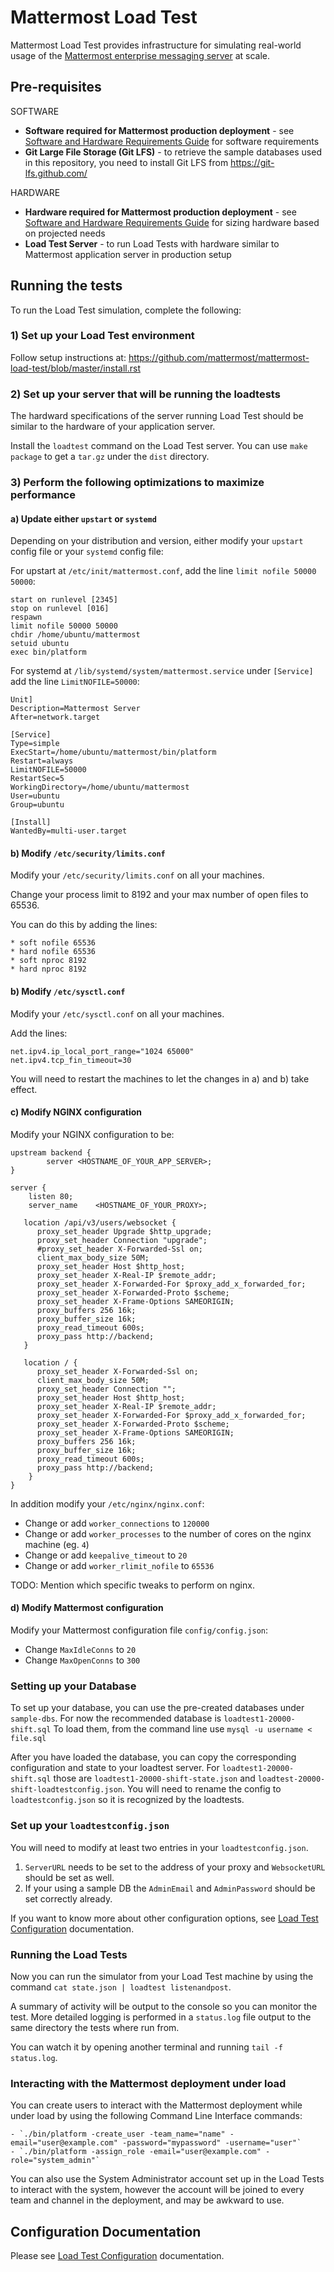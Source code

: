# Mattermost Load Test

Mattermost Load Test provides infrastructure for simulating real-world usage of the [Mattermost enterprise messaging server](https://about.mattermost.com/) at scale.

## Pre-requisites 

SOFTWARE

- **Software required for Mattermost production deployment** - see [Software and Hardware Requirements Guide](https://docs.mattermost.com/install/requirements.html) for software requirements 
- **Git Large File Storage (Git LFS)** - to retrieve the sample databases used in this repository, you need to install Git LFS from https://git-lfs.github.com/

HARDWARE

- **Hardware required for Mattermost production deployment** - see [Software and Hardware Requirements Guide](https://docs.mattermost.com/install/requirements.html) for sizing hardware based on projected needs
- **Load Test Server** - to run Load Tests with hardware similar to Mattermost application server in production setup

## Running the tests

To run the Load Test simulation, complete the following: 

### 1) Set up your Load Test environment 

Follow setup instructions at: https://github.com/mattermost/mattermost-load-test/blob/master/install.rst

### 2) Set up your server that will be running the loadtests

The hardward specifications of the server running Load Test should be similar to the hardware of your application server. 

Install the `loadtest` command on the Load Test server. You can use `make package` to get a `tar.gz` under the `dist` directory.

### 3) Perform the following optimizations to maximize performance

#### a) Update either `upstart` or `systemd`

Depending on your distribution and version, either modify your `upstart` config file or your `systemd` config file: 

For upstart at `/etc/init/mattermost.conf`, add the line `limit nofile 50000 50000`:

```
start on runlevel [2345]
stop on runlevel [016]
respawn
limit nofile 50000 50000
chdir /home/ubuntu/mattermost
setuid ubuntu
exec bin/platform
```

For systemd at `/lib/systemd/system/mattermost.service` under `[Service]` add the line `LimitNOFILE=50000`:

```
Unit]
Description=Mattermost Server
After=network.target

[Service]
Type=simple
ExecStart=/home/ubuntu/mattermost/bin/platform
Restart=always
LimitNOFILE=50000
RestartSec=5
WorkingDirectory=/home/ubuntu/mattermost
User=ubuntu
Group=ubuntu

[Install]
WantedBy=multi-user.target
```
#### b) Modify `/etc/security/limits.conf`

Modify your `/etc/security/limits.conf` on all your machines. 

Change your process limit to 8192 and your max number of open files to 65536.

You can do this by adding the lines:

```
* soft nofile 65536
* hard nofile 65536
* soft nproc 8192
* hard nproc 8192
```

#### b) Modify `/etc/sysctl.conf`

Modify your `/etc/sysctl.conf` on all your machines.

Add the lines:
```
net.ipv4.ip_local_port_range="1024 65000"
net.ipv4.tcp_fin_timeout=30
```

You will need to restart the machines to let the changes in a) and b) take effect.

#### c) Modify NGINX configuration 

Modify your NGINX configuration to be:

```
upstream backend {
        server <HOSTNAME_OF_YOUR_APP_SERVER>;
}

server {
    listen 80;
    server_name    <HOSTNAME_OF_YOUR_PROXY>;

   location /api/v3/users/websocket {
      proxy_set_header Upgrade $http_upgrade;
      proxy_set_header Connection "upgrade";
      #proxy_set_header X-Forwarded-Ssl on;
      client_max_body_size 50M;
      proxy_set_header Host $http_host;
      proxy_set_header X-Real-IP $remote_addr;
      proxy_set_header X-Forwarded-For $proxy_add_x_forwarded_for;
      proxy_set_header X-Forwarded-Proto $scheme;
      proxy_set_header X-Frame-Options SAMEORIGIN;
      proxy_buffers 256 16k;
      proxy_buffer_size 16k;
      proxy_read_timeout 600s;
      proxy_pass http://backend;
   }

   location / {
      proxy_set_header X-Forwarded-Ssl on;
      client_max_body_size 50M;
      proxy_set_header Connection "";
      proxy_set_header Host $http_host;
      proxy_set_header X-Real-IP $remote_addr;
      proxy_set_header X-Forwarded-For $proxy_add_x_forwarded_for;
      proxy_set_header X-Forwarded-Proto $scheme;
      proxy_set_header X-Frame-Options SAMEORIGIN;
      proxy_buffers 256 16k;
      proxy_buffer_size 16k;
      proxy_read_timeout 600s;
      proxy_pass http://backend;
    }
}

```

In addition modify your `/etc/nginx/nginx.conf`:

  - Change or add `worker_connections` to `120000`
  - Change or add `worker_processes` to the number of cores on the nginx machine (eg. `4`)
  - Change or add `keepalive_timeout` to `20`
  - Change or add `worker_rlimit_nofile` to `65536`

TODO: Mention which specific tweaks to perform on nginx. 

#### d) Modify Mattermost configuration 

Modify your Mattermost configuration file `config/config.json`:

  - Change `MaxIdleConns` to `20`
  - Change `MaxOpenConns` to `300`

### Setting up your Database

To set up your database, you can use the pre-created databases under `sample-dbs`. For now the recommended database is `loadtest1-20000-shift.sql` To load them, from the command line use `mysql -u username < file.sql`

After you have loaded the database, you can copy the corresponding configuration and state to your loadtest server. For `loadtest1-20000-shift.sql` those are `loadtest1-20000-shift-state.json` and `loadtest-20000-shift-loadtestconfig.json`. You will need to rename the config to `loadtestconfig.json` so it is recognized by the loadtests.

### Set up your `loadtestconfig.json`

You will need to modify at least two entries in your `loadtestconfig.json`.

1. `ServerURL` needs to be set to the address of your proxy and `WebsocketURL` should be set as well.
2. If your using a sample DB the `AdminEmail` and `AdminPassword` should be set correctly already. 

If you want to know more about other configuration options, see [Load Test Configuration](loadtestconfig.md) documentation. 

### Running the Load Tests

Now you can run the simulator from your Load Test machine by using the command `cat state.json | loadtest listenandpost`. 

A summary of activity will be output to the console so you can monitor the test. More detailed logging is performed in a `status.log` file output to the same directory the tests where run from. 

You can watch it by opening another terminal and running `tail -f status.log`. 

### Interacting with the Mattermost deployment under load 

You can create users to interact with the Mattermost deployment while under load by using the following Command Line Interface commands: 

    - `./bin/platform -create_user -team_name="name" -email="user@example.com" -password="mypassword" -username="user"`
    - `./bin/platform -assign_role -email="user@example.com" -role="system_admin"`

You can also use the System Administrator account set up in the Load Tests to interact with the system, however the account will be joined to every team and channel in the deployment, and may be awkward to use. 

## Configuration Documentation

Please see [Load Test Configuration](loadtestconfig.md) documentation. 

